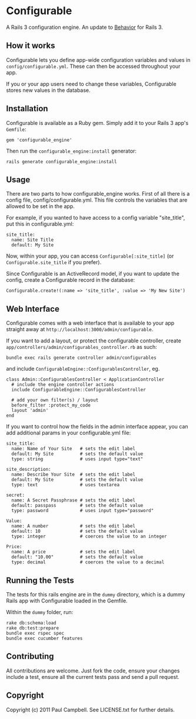 # Configurable #

A Rails 3 configuration engine. An update to [Behavior](http://github.com/paulca/behavior) for Rails 3.

## How it works ##

Configurable lets you define app-wide configuration variables and values in `config/configurable.yml`. These can then be accessed throughout your app.

If you or your app users need to change these variables, Configurable stores new values in the database.

## Installation ##

Configurable is available as a Ruby gem. Simply add it to your Rails 3 app's `Gemfile`:

    gem 'configurable_engine'

Then run the `configurable_engine:install` generator:

    rails generate configurable_engine:install

## Usage ##

There are two parts to how configurable_engine works. First of all there is a config file, config/configurable.yml. This file controls the variables that are allowed to be set in the app.

For example, if you wanted to have access to a config variable "site_title", put this in configurable.yml:

    site_title:
      name: Site Title
      default: My Site
  
Now, within your app, you can access `Configurable[:site_title]` (or `Configurable.site_title` if you prefer).

Since Configurable is an ActiveRecord model, if you want to update the config, create a Configurable record in the database:

    Configurable.create!(:name => 'site_title', :value => 'My New Site')
    
## Web Interface ##

Configurable comes with a web interface that is available to your app straight away at `http://localhost:3000/admin/configurable`.

If you want to add a layout, or protect the configurable controller, create `app/controllers/admin/configurables_controller.rb` as such:

    bundle exec rails generate controller admin/configurables

and include `ConfigurableEngine::ConfigurablesController`, eg.

    class Admin::ConfigurablesController < ApplicationController
      # include the engine controller actions
      include ConfigurableEngine::ConfigurablesController
    
      # add your own filter(s) / layout
      before_filter :protect_my_code
      layout 'admin'
    end

If you want to control how the fields in the admin interface appear, you can add additional params in your configurable.yml file:

    site_title:
      name: Name of Your Site   # sets the edit label
      default: My Site          # sets the default value
      type: string              # uses input type="text"

    site_description:
      name: Describe Your Site  # sets the edit label
      default: My Site          # sets the default value
      type: text                # uses textarea

    secret:
      name: A Secret Passphrase # sets the edit label
      default: passpass         # sets the default value
      type: password            # uses input type="password"

    Value:
      name: A number            # sets the edit label
      default: 10               # sets the default value
      type: integer             # coerces the value to an integer

    Price:
      name: A price             # sets the edit label
      default: "10.00"          # sets the default value
      type: decimal             # coerces the value to a decimal

## Running the Tests ##

The tests for this rails engine are in the `dummy` directory, which is a dummy Rails app with Configurable loaded in the Gemfile.

Within the `dummy` folder, run:

    rake db:schema:load
    rake db:test:prepare
    bundle exec rspec spec
    bundle exec cucumber features

## Contributing ##

All contributions are welcome. Just fork the code, ensure your changes include a test, ensure all the current tests pass and send a pull request.

## Copyright ##

Copyright (c) 2011 Paul Campbell. See LICENSE.txt for
further details.

